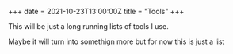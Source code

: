 +++
date = 2021-10-23T13:00:00Z
title = "Tools"
+++

This will be just a long running lists of tools I use.  

Maybe it will turn into somethign more but for now this is just a list
